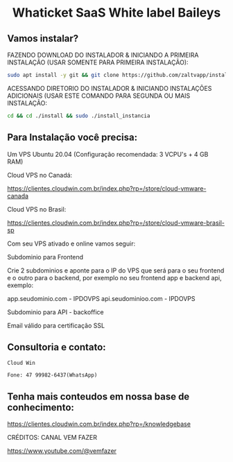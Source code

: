 <h1 align="center">Whaticket SaaS White label Baileys</h1>


## Vamos instalar?

FAZENDO DOWNLOAD DO INSTALADOR & INICIANDO A PRIMEIRA INSTALAÇÃO (USAR SOMENTE PARA PRIMEIRA INSTALAÇÃO):

```bash
sudo apt install -y git && git clone https://github.com/zaltvapp/instalador-whaticket install && sudo chmod -R 777 ./install && cd ./install && sudo ./install_primaria
```

ACESSANDO DIRETORIO DO INSTALADOR & INICIANDO INSTALAÇÕES ADICIONAIS (USAR ESTE COMANDO PARA SEGUNDA OU MAIS INSTALAÇÃO:
```bash
cd && cd ./install && sudo ./install_instancia
```


## Para Instalação você precisa:

Um VPS Ubuntu 20.04 (Configuração recomendada: 3 VCPU's + 4 GB RAM)

Cloud VPS no Canadá:

https://clientes.cloudwin.com.br/index.php?rp=/store/cloud-vmware-canada

Cloud VPS no Brasil:

https://clientes.cloudwin.com.br/index.php?rp=/store/cloud-vmware-brasil-sp

Com seu VPS ativado e online vamos seguir:

Subdominio para Frontend

Crie 2 subdominios e aponte para o IP do VPS que será para o seu frontend e o outro para o backend, por exemplo no seu frontend app e backend api, exemplo:

app.seudominio.com - IPDOVPS
api.seudominioo.com - IPDOVPS

Subdominio para API - backoffice

Email válido para certificação SSL

## Consultoria e contato:

    Cloud Win

    Fone: 47 99982-6437(WhatsApp)


## Tenha mais conteudos em nossa base de conhecimento:

https://clientes.cloudwin.com.br/index.php?rp=/knowledgebase

CRÉDITOS: CANAL VEM FAZER

https://www.youtube.com/@vemfazer



